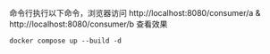 命令行执行以下命令，浏览器访问 
http://localhost:8080/consumer/a & 
http://localhost:8080/consumer/b 
查看效果

```markdown
docker compose up --build -d
```
